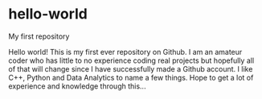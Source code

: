 # hello-world
My first repository

Hello world!
This is my first ever repository on Github. I am an amateur coder who has little to no experience coding real projects but hopefully all of that will change since I have successfully made a Github account. 
I like C++, Python and Data Analytics to name a few things. Hope to get a lot of experience and knowledge through this...
